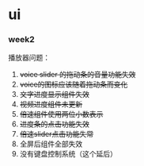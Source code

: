 # ui

### week2

播放器问题：

1. ~~voice slider 的拖动条的音量功能失效~~
2. ~~voice的图标应该随着拖动条而变化~~
3. ~~文字进度显示组件失效~~
4. ~~视频进度组件未更新~~
5. ~~倍速组件使用两位小数表示~~
6. ~~进度条的点击功能失效~~
7. ~~倍速slider点击功能失常~~
8. 全屏后组件全部失效
9. 没有键盘控制系统（这个延后）



